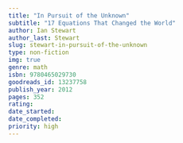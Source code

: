 ```yaml
---
title: "In Pursuit of the Unknown"
subtitle: "17 Equations That Changed the World"
author: Ian Stewart
author_last: Stewart
slug: stewart-in-pursuit-of-the-unknown
type: non-fiction
img: true
genre: math
isbn: 9780465029730
goodreads_id: 13237758
publish_year: 2012
pages: 352
rating: 
date_started:
date_completed:
priority: high
---
```

